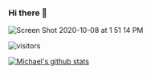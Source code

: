 ### Hi there 👋
![Screen Shot 2020-10-08 at 1 51 14 PM](https://user-images.githubusercontent.com/14168559/95512338-8ad17480-096d-11eb-950b-75117697e0c6.png)

![visitors](https://visitor-badge.glitch.me/badge?page_id=miconnell)

[![Michael's github stats](https://github-readme-stats.vercel.app/api?username=Miconnell&theme=cobalt)](https://github.com/anuraghazra/github-readme-stats)
<!--
**MiConnell/MiConnell** is a ✨ _special_ ✨ repository because its `README.md` (this file) appears on your GitHub profile.

Here are some ideas to get you started:

- 🔭 I’m currently working on mastering Python
- 🌱 I’m currently learning ...
- 👯 I’m looking to collaborate on ...
- 🤔 I’m looking for help with ...
- 💬 Ask me about ...
- 📫 How to reach me: ...
- 😄 Pronouns: ...
- ⚡ Fun fact: ...
-->
